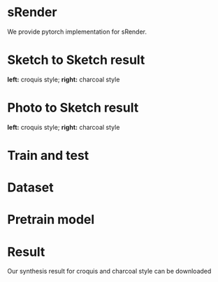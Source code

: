 # sRender
We provide pytorch implementation for sRender.
# Sketch to Sketch result 
**left:** croquis style; **right:** charcoal style
# Photo to Sketch result
**left:** croquis style; **right:** charcoal style
# Train and test
# Dataset
# Pretrain model
# Result
Our synthesis result for croquis and charcoal style can be downloaded 
